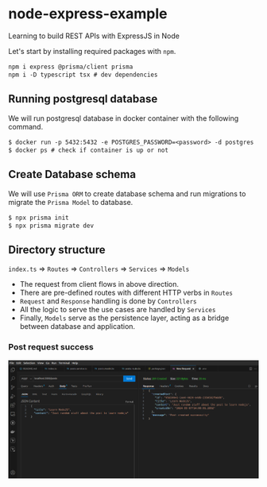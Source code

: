 # node-express-example
Learning to build REST APIs with ExpressJS in Node

Let's start by installing required packages with `npm`.
```
npm i express @prisma/client prisma 
npm i -D typescript tsx # dev dependencies
```

## Running postgresql database
We will run postgresql database in docker container with the following command.
```
$ docker run -p 5432:5432 -e POSTGRES_PASSWORD=<password> -d postgres
$ docker ps # check if container is up or not
```

## Create Database schema
We will use `Prisma ORM` to create database schema and run migrations to migrate the `Prisma Model` to database.
```
$ npx prisma init
$ npx prisma migrate dev
```

## Directory structure

`index.ts`  => `Routes`  => `Controllers`  => `Services`  => `Models`

- The request from client flows in above direction.
- There are pre-defined routes with different HTTP verbs in `Routes`
- `Request` and `Response` handling is done by `Controllers`
- All the logic to serve the use cases are handled by `Services`
- Finally, `Models` serve as the persistence layer, acting as a bridge between database and application.

### Post request success
![](https://github.com/bijay-05/node-express-example/blob/main/images/create-post-request-success.png)
